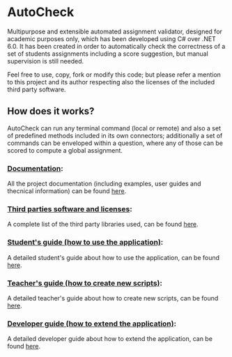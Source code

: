 # AutoCheck
Multipurpose and extensible automated assignment validator, designed for academic purposes only, which has been developed using C# over .NET 6.0.
It has been created in order to automatically check the correctness of a set of students assignments including a score suggestion, but manual supervision is still needed.

Feel free to use, copy, fork or modify this code; but please refer a mention to this project and its author respecting also the licenses of the included third party software.

## How does it works?
AutoCheck can run any terminal command (local or remote) and also a set of predefined methods included in its own connectors; additionally a set of commands can be enveloped within a question, where any of those can be scored to compute a global assignment.

### [Documentation](https://fherstk.github.io/AutoCheck/html/):
All the project documentation (including examples, user guides and thecnical information) can be found [here](https://fherstk.github.io/AutoCheck/html/).

### [Third parties software and licenses](https://fherstk.github.io/AutoCheck/html/credits/credits.html):
A complete list of the third party libraries used, can be found [here](https://fherstk.github.io/AutoCheck/html/credits/credits.html).

### [Student's guide (how to use the application)](https://fherstk.github.io/AutoCheck/html/tutorials/student.html):
A detailed student's guide about how to use the application, can be found [here](https://fherstk.github.io/AutoCheck/html/tutorials/student.html).

### [Teacher's guide (how to create new scripts)](https://fherstk.github.io/AutoCheck/html/tutorials/teacher.html):
A detailed teacher's guide about how to create new scripts, can be found [here](https://fherstk.github.io/AutoCheck/html/tutorials/teacher.html).

### [Developer guide (how to extend the application)](https://fherstk.github.io/AutoCheck/html/tutorials/developer.html):
A detailed developer guide about how to extend the application, can be found [here](https://fherstk.github.io/AutoCheck/html/tutorials/developer.html).